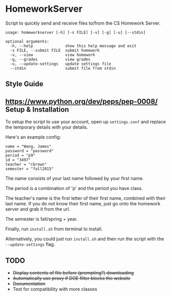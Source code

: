 HomeworkServer
==============

Script to quickly send and receive files to/from the CS Homework Server.

```
usage: homeworkserver [-h] [-s FILE] [-v] [-g] [-u] [--stdin]

optional arguments:
  -h, --help              show this help message and exit
  -s FILE, --submit FILE  submit homework
  -v, --view              view homework
  -g, --grades            view grades
  -u, --update-settings   update settings file
  --stdin                 submit file from stdin
```

Style Guide
-----------

https://www.python.org/dev/peps/pep-0008/
Setup & Installation
------------

To setup the script to use your account, open up `settings.conf` and replace the temporary details with your details.

Here's an example config:

```
name = "Wang, James"
password = "password"
period = "p9"
id = "3497"
teacher = "cbrown"
semester = "fall2015"
```

The name consists of your last name followed by your first name.

The period is a combination of 'p' and the period you have class.

The teacher's name is the first letter of their first name, combined with their last name.
If you do not know their first name, just go onto the homework server and grab it from the url.

The semester is fall/spring + year.

Finally, run `install.sh` from terminal to install.

Alternatively, you could just run `install.sh` and then run the script with the `--update-settings` flag.

TODO
----

- ~~Display contents of file before (prompting?) downloading~~
- ~~Automatically use proxy if DOE filter blocks the website~~
- ~~Documentation~~
- Test for compatibility with more classes
